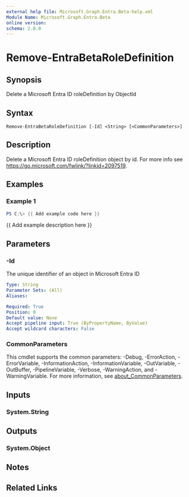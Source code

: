 ```yaml
---
external help file: Microsoft.Graph.Entra.Beta-help.xml
Module Name: Microsoft.Graph.Entra.Beta
online version:
schema: 2.0.0
---
```


# Remove-EntraBetaRoleDefinition

## Synopsis
Delete a Microsoft Entra ID roleDefinition by ObjectId

## Syntax

```
Remove-EntraBetaRoleDefinition [-Id] <String> [<CommonParameters>]
```

## Description
Delete a Microsoft Entra ID roleDefinition object by id.
For more info see https://go.microsoft.com/fwlink/?linkid=2097519.

## Examples

### Example 1
```powershell
PS C:\> {{ Add example code here }}
```

{{ Add example description here }}

## Parameters

### -Id
The unique identifier of an object in Microsoft Entra ID

```yaml
Type: String
Parameter Sets: (All)
Aliases:

Required: True
Position: 0
Default value: None
Accept pipeline input: True (ByPropertyName, ByValue)
Accept wildcard characters: False
```

### CommonParameters
This cmdlet supports the common parameters: -Debug, -ErrorAction, -ErrorVariable, -InformationAction, -InformationVariable, -OutVariable, -OutBuffer, -PipelineVariable, -Verbose, -WarningAction, and -WarningVariable. For more information, see [about_CommonParameters](https://go.microsoft.com/fwlink/?LinkID=113216).

## Inputs

### System.String

## Outputs

### System.Object
## Notes

## Related Links
